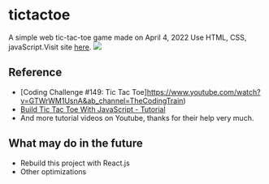 # tictactoe
A simple web tic-tac-toe game made on April 4, 2022
Use HTML, CSS, javaScript.Visit site [here](https://elmerchou.github.io/tictactoe/).
![](https://i.imgur.com/V4uQy7g.png)

## Reference
- [Coding Challenge #149: Tic Tac Toe]https://www.youtube.com/watch?v=GTWrWM1UsnA&ab_channel=TheCodingTrain)
- [Build Tic Tac Toe With JavaScript - Tutorial](https://www.youtube.com/watch?v=Y-GkMjUZsmM&ab_channel=WebDevSimplified)
- And more tutorial videos on Youtube, thanks for their help very much.

## What may do in the future
- Rebuild this project with React.js
- Other optimizations
